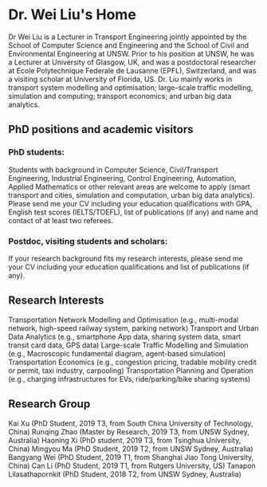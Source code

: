 # Dr. Wei Liu's Home

Dr Wei Liu is a Lecturer in Transport Engineering jointly appointed by the School of Computer Science and Engineering and the School of Civil and Environmental Engineering at UNSW. Prior to his position at UNSW, he was a Lecturer at University of Glasgow, UK, and was a postdoctoral researcher at Ecole Polytechnique Federale de Lausanne (EPFL), Switzerland, and was a visiting scholar at University of Florida, US. Dr. Liu mainly works in transport system modelling and optimisation; large-scale traffic modelling, simulation and computing; transport economics; and urban big data analytics.

## PhD positions and academic visitors
### PhD students:
Students with background in Computer Science, Civil/Transport Engineering, Industrial Engineering, Control Engineering, Automation, Applied Mathematics or other relevant areas are welcome to apply (smart transport and cities, simulation and computation, urban big data analytics). Please send me your CV including your education qualifications with GPA, English test scores (IELTS/TOEFL), list of publications (if any) and name and contact of at least two referees.
### Postdoc, visiting students and scholars:
If your research background fits my research interests, please send me your CV including your education qualifications and list of publications (if any).

## Research Interests
Transportation Network Modelling and Optimisation (e.g., multi-modal network, high-speed railway system, parking network)
Transport and Urban Data Analytics (e.g., smartphone App data, sharing system data, smart transit card data, GPS data)
Large-scale Traffic Modelling and Simulation (e.g., Macroscopic fundamental diagram, agent-based simulation)
Transportation Economics (e.g., congestion pricing, tradable mobility credit or permit, taxi industry, carpooling)
Transportation Planning and Operation (e.g., charging infrastructures for EVs, ride/parking/bike sharing systems)

## Research Group
Kai Xu (PhD Student, 2019 T3, from South China University of Technology, China)
Runqing Zhao (Master by Research, 2019 T3, from UNSW Sydney, Australia)
Haoning Xi (PhD student, 2019 T3, from Tsinghua University, China)
Mingyou Ma (PhD Student, 2019 T2, from UNSW Sydney, Australia)
Bangyang Wei (PhD Student, 2019 T1, from Shanghai Jiao Tong University, China)
Can Li (PhD Student, 2019 T1, from Rutgers University, US)
Tanapon Lilasathapornkit (PhD Student, 2018 T2, from UNSW Sydney, Australia)

